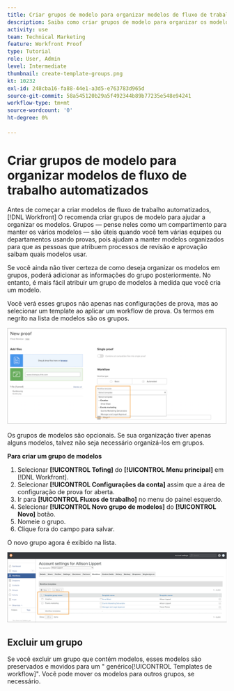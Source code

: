 ```yaml
---
title: Criar grupos de modelo para organizar modelos de fluxo de trabalho automatizados
description: Saiba como criar grupos de modelo para organizar os modelos de fluxo de trabalho de prova automatizada que você cria.
activity: use
team: Technical Marketing
feature: Workfront Proof
type: Tutorial
role: User, Admin
level: Intermediate
thumbnail: create-template-groups.png
kt: 10232
exl-id: 248cba16-fa88-44e1-a3d5-e763783d965d
source-git-commit: 58a545120b29a5f492344b89b77235e548e94241
workflow-type: tm+mt
source-wordcount: '0'
ht-degree: 0%

---
```


# Criar grupos de modelo para organizar modelos de fluxo de trabalho automatizados

Antes de começar a criar modelos de fluxo de trabalho automatizados, [!DNL Workfront] O recomenda criar grupos de modelo para ajudar a organizar os modelos. Grupos — pense neles como um compartimento para manter os vários modelos — são úteis quando você tem várias equipes ou departamentos usando provas, pois ajudam a manter modelos organizados para que as pessoas que atribuem processos de revisão e aprovação saibam quais modelos usar.

Se você ainda não tiver certeza de como deseja organizar os modelos em grupos, poderá adicionar as informações do grupo posteriormente. No entanto, é mais fácil atribuir um grupo de modelos à medida que você cria um modelo.

Você verá esses grupos não apenas nas configurações de prova, mas ao selecionar um template ao aplicar um workflow de prova. Os termos em negrito na lista de modelos são os grupos.

![Os grupos de modelos aparecem em negrito ao selecionar um modelo](assets/proof-system-setups-template-group-show-on-upload.png)

Os grupos de modelos são opcionais. Se sua organização tiver apenas alguns modelos, talvez não seja necessário organizá-los em grupos.

**Para criar um grupo de modelos**

1. Selecionar **[!UICONTROL Tofing]** do **[!UICONTROL Menu principal]** em [!DNL Workfront].
1. Selecionar **[!UICONTROL Configurações da conta]** assim que a área de configuração de prova for aberta.
1. Ir para **[!UICONTROL Fluxos de trabalho]** no menu do painel esquerdo.
1. Selecionar **[!UICONTROL Novo grupo de modelos]** do **[!UICONTROL Novo]** botão.
1. Nomeie o grupo.
1. Clique fora do campo para salvar.

O novo grupo agora é exibido na lista.

![Lista de grupos de modelos em configurações de workflow de prova](assets/proof-system-setups-template-group-groups-set-up.png)

## Excluir um grupo

Se você excluir um grupo que contém modelos, esses modelos são preservados e movidos para um &quot; genérico[!UICONTROL Templates de workflow]&quot;. Você pode mover os modelos para outros grupos, se necessário.

<!--
Learn More Icon
Create and manage Automated Workflow templates
-->
